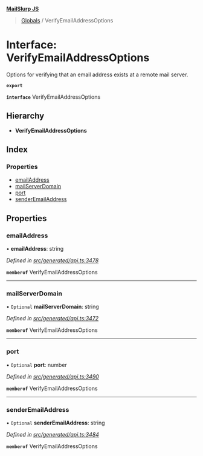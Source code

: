 **[MailSlurp JS](../README.md)**

> [Globals](../README.md) / VerifyEmailAddressOptions

# Interface: VerifyEmailAddressOptions

Options for verifying that an email address exists at a remote mail server.

**`export`** 

**`interface`** VerifyEmailAddressOptions

## Hierarchy

* **VerifyEmailAddressOptions**

## Index

### Properties

* [emailAddress](verifyemailaddressoptions.md#emailaddress)
* [mailServerDomain](verifyemailaddressoptions.md#mailserverdomain)
* [port](verifyemailaddressoptions.md#port)
* [senderEmailAddress](verifyemailaddressoptions.md#senderemailaddress)

## Properties

### emailAddress

•  **emailAddress**: string

*Defined in [src/generated/api.ts:3478](https://github.com/mailslurp/mailslurp-client/blob/c889afa/src/generated/api.ts#L3478)*

**`memberof`** VerifyEmailAddressOptions

___

### mailServerDomain

• `Optional` **mailServerDomain**: string

*Defined in [src/generated/api.ts:3472](https://github.com/mailslurp/mailslurp-client/blob/c889afa/src/generated/api.ts#L3472)*

**`memberof`** VerifyEmailAddressOptions

___

### port

• `Optional` **port**: number

*Defined in [src/generated/api.ts:3490](https://github.com/mailslurp/mailslurp-client/blob/c889afa/src/generated/api.ts#L3490)*

**`memberof`** VerifyEmailAddressOptions

___

### senderEmailAddress

• `Optional` **senderEmailAddress**: string

*Defined in [src/generated/api.ts:3484](https://github.com/mailslurp/mailslurp-client/blob/c889afa/src/generated/api.ts#L3484)*

**`memberof`** VerifyEmailAddressOptions
